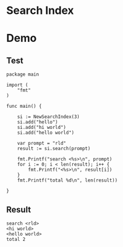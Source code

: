 Search Index
===========


# Demo

## Test
```
package main

import (
	"fmt"
)

func main() {

	si := NewSearchIndex(3)
	si.add("hello")
	si.add("hi world")
	si.add("hello world")

	var prompt = "rld"
	result := si.search(prompt)

	fmt.Printf("search <%s>\n", prompt)
	for i := 0; i < len(result); i++ {
		fmt.Printf("<%s>\n", result[i])
	}
	fmt.Printf("total %d\n", len(result))

}
```

## Result
```terminal
search <rld>
<hi world>
<hello world>
total 2
```